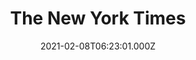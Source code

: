 ---
collection_archive: false
collection_category:
  - Award Winning
  - Tech
  - Reportage
  - Color
  - Environments
  - Editorial
collection_content: 
collection_cover: https://d1sf55qlb7p6hz.cloudfront.net/nytimes_metro-29.jpg
collection_cover_mobile: https://d1sf55qlb7p6hz.cloudfront.net/verticalcovers-40.jpg
collection_description: >-
  The next chapter of [**_The Changing Landscape of American
  Retail_**](https://jesserieser.com/projects/changing-landscape-american-retail)
  with _The New York Times_. How will the pandemic accelerate the retail
  apocalypse? When a mall closes, where does all of it's stuff go? I set out to
  answer these questions at the recently shuttered Metrocenter mall in Phoenix,
  AZ.


  Selected by the 2021 American Photography Annual (AP 37) as one of the year's
  best in editorial photography.
collection_description_alignment: center
collection_filter: Commissioned + Stock
collection_hidden: false
collection_meta: Auctioning Off A Dead Mall
collection_meta_2: 
collection_preview:
  - https://d1sf55qlb7p6hz.cloudfront.net/metro_covers-4.jpg
  - https://d1sf55qlb7p6hz.cloudfront.net/nytimes_metro-29.jpg
  - https://d1sf55qlb7p6hz.cloudfront.net/nytimes_metro-5.jpg
  - https://d1sf55qlb7p6hz.cloudfront.net/metro_covers-3.jpg
  - https://d1sf55qlb7p6hz.cloudfront.net/nytimes_metro-15.jpg
  - https://d1sf55qlb7p6hz.cloudfront.net/metro_covers-2.jpg
  - https://d1sf55qlb7p6hz.cloudfront.net/metro_covers-1.jpg
cover_image: 
date: 2021-02-08T06:23:01.000Z
hide_footer: true
layout: blocks
navigation_theme: white
px_extra: true
row_alignment: between
slug: nytimes-metrocenter
theme_color: AEE0D9
theme_color_all_works: 
title: The New York Times
seo:
  meta_description: 
  meta_title: 
collection_awards:
  - content: |-
      **2019**  
      AP 35: American Photography Annual 35  
      Best Personal Work Series:  
      "Phoenix: A Dystopian Legoland That Tastes Like Candy"
    icon: 
    template: popup-text-element
    url: 
collection_exhibition:
  - content: |-
      **2019**  
      AP 35: American Photography Annual 35  
      Best Personal Work Series:  
      "Phoenix: A Dystopian Legoland That Tastes Like Candy"
    icon: 
    template: popup-text-element
    url: 
collection_blocks:
  - _bookshop_name: collections/media-row-start
    row_alignment: between
  - _bookshop_name: collections/media-element
    align_y:  
    caption: 
    color: DFCADB
    image: https://d1sf55qlb7p6hz.cloudfront.net/nytimes_metro-1.jpg
    margin_left: 30
    margin_right: 0
    margin_y: 100
    width: 66
  - _bookshop_name: collections/media-row
    row_alignment: between
  - _bookshop_name: collections/media-element
    align_y:  
    caption: 
    color: C9E0E2
    image: https://d1sf55qlb7p6hz.cloudfront.net/nytimes_metro-2.jpg
    margin_left: 0
    margin_right: 0
    margin_y: 100
    width: 45
  - _bookshop_name: collections/media-element
    align_y:  
    caption: 
    color: F3DFD1
    image: https://d1sf55qlb7p6hz.cloudfront.net/nytimes_metro-3.jpg
    margin_left: 0
    margin_right: 15
    margin_y: 500
    width: 33
  - _bookshop_name: collections/media-row
    row_alignment: between
  - _bookshop_name: collections/media-element
    align_y:  
    caption: 
    color: F3CECE
    image: https://d1sf55qlb7p6hz.cloudfront.net/nytimes_metro-4.jpg
    margin_left: 10
    margin_right: 0
    margin_y: 200
    width: 66
  - _bookshop_name: collections/media-row
    row_alignment: between
  - _bookshop_name: collections/media-element
    align_y:  
    caption: 
    color: A8D3FF
    image: https://d1sf55qlb7p6hz.cloudfront.net/nytimes_metro-5.jpg
    margin_left: 20
    margin_right: 0
    margin_y: 200
    width: 50
  - _bookshop_name: collections/media-element
    align_y:  
    caption: 
    color: E8BED6
    image: https://d1sf55qlb7p6hz.cloudfront.net/nytimes_metro-6.jpg
    margin_left: 0
    margin_right: 5
    margin_y: 600
    width: 20
  - _bookshop_name: collections/media-row
    row_alignment: between
  - _bookshop_name: collections/media-element
    align_y:  
    caption: 
    color: FAD5C5
    image: https://d1sf55qlb7p6hz.cloudfront.net/nytimes_metro-7.jpg
    margin_left: 5
    margin_right: 0
    margin_y: 200
    width: 40
  - _bookshop_name: collections/media-element
    align_y:  
    caption: 
    color: F1D5D9
    image: https://d1sf55qlb7p6hz.cloudfront.net/nytimes_metro-8.jpg
    margin_left: 0
    margin_right: 5
    margin_y: 200
    width: 40
  - _bookshop_name: collections/media-row
    row_alignment: between
  - _bookshop_name: collections/media-element
    align_y:  
    caption: 
    color: D5E8CB
    image: https://d1sf55qlb7p6hz.cloudfront.net/nytimes_metro-09b.jpg
    margin_left: 10
    margin_right: 0
    margin_y: 200
    width: 60
  - _bookshop_name: collections/media-row
    row_alignment: between
  - _bookshop_name: collections/media-element
    align_y:  
    caption: 
    color: EBE0D3
    image: https://d1sf55qlb7p6hz.cloudfront.net/nytimes_metro-10.jpg
    margin_left: 15
    margin_right: 0
    margin_y: 100
    width: 33
  - _bookshop_name: collections/media-element
    align_y:  
    caption: 
    color: ADDBD7
    image: https://d1sf55qlb7p6hz.cloudfront.net/nytimes_metro-11.jpg
    margin_left: 0
    margin_right: 0
    margin_y: 400
    width: 45
  - _bookshop_name: collections/media-row
    row_alignment: between
  - _bookshop_name: collections/media-element
    align_y:  
    caption: 
    color: ECDBDB
    image: https://d1sf55qlb7p6hz.cloudfront.net/nytimes_metro-12.jpg
    margin_left: 20
    margin_right: 0
    margin_y: 100
    width: 66
  - _bookshop_name: collections/media-row
    row_alignment: between
  - _bookshop_name: collections/media-element
    align_y:  
    caption: 
    color: C0DFDB
    image: https://d1sf55qlb7p6hz.cloudfront.net/nytimes_metro-13.jpg
    margin_left: 5
    margin_right: 0
    margin_y: 100
    width: 40
  - _bookshop_name: collections/media-element
    align_y:  
    caption: 
    color: F5E2CB
    image: https://d1sf55qlb7p6hz.cloudfront.net/nytimes_metro-14.jpg
    margin_left: 0
    margin_right: 20
    margin_y: 700
    width: 30
  - _bookshop_name: collections/media-row
    row_alignment: between
  - _bookshop_name: collections/media-element
    align_y:  
    caption: 
    color: C8F1CF
    image: https://d1sf55qlb7p6hz.cloudfront.net/nytimes_metro-15.jpg
    margin_left: 15
    margin_right: 0
    margin_y: 100
    width: 55
  - _bookshop_name: collections/media-row
    row_alignment: between
  - _bookshop_name: collections/media-element
    align_y:  
    caption: 
    color: CCC2FD
    image: https://d1sf55qlb7p6hz.cloudfront.net/nytimes_metro-16.jpg
    margin_left: 25
    margin_right: 0
    margin_y: 100
    width: 70
  - _bookshop_name: collections/media-row
    row_alignment: between
  - _bookshop_name: collections/media-element
    align_y:  
    caption: 
    color: FAC2E0
    image: https://d1sf55qlb7p6hz.cloudfront.net/nytimes_metro-17.jpg
    margin_left: 35
    margin_right: 0
    margin_y: 100
    width: 40
  - _bookshop_name: collections/media-row
    row_alignment: between
  - _bookshop_name: collections/media-element
    align_y:  
    caption: 
    color: 837395
    image: https://d1sf55qlb7p6hz.cloudfront.net/nytimes_metro-19.jpg
    margin_left: 5
    margin_right: 0
    margin_y: 100
    width: 45
  - _bookshop_name: collections/media-element
    align_y:  
    caption: 
    color: C1CFB9
    image: https://d1sf55qlb7p6hz.cloudfront.net/nytimes_metro-18.jpg
    margin_left: 0
    margin_right: 10
    margin_y: 500
    width: 33
  - _bookshop_name: collections/media-row
    row_alignment: between
  - _bookshop_name: collections/media-element
    align_y:  
    caption: 
    color: D1BCAF
    image: https://d1sf55qlb7p6hz.cloudfront.net/nytimes_metro-20.jpg
    margin_left: 20
    margin_right: 0
    margin_y: 100
    width: 50
  - _bookshop_name: collections/media-row
    row_alignment: between
  - _bookshop_name: collections/media-element
    align_y:  
    caption: 
    color: E6CFD9
    image: https://d1sf55qlb7p6hz.cloudfront.net/nytimes_metro-21.jpg
    margin_left: 30
    margin_right: 0
    margin_y: 200
    width: 66
  - _bookshop_name: collections/media-row
    row_alignment: between
  - _bookshop_name: collections/media-element
    align_y:  
    caption: 
    color: F4E4D3
    image: https://d1sf55qlb7p6hz.cloudfront.net/nytimes_metro-22.jpg
    margin_left: 10
    margin_right: 0
    margin_y: 200
    width: 33
  - _bookshop_name: collections/media-element
    align_y:  
    caption: 
    color: F3D7D6
    image: https://d1sf55qlb7p6hz.cloudfront.net/nytimes_metro-23.jpg
    margin_left: 0
    margin_right: 10
    margin_y: 800
    width: 33
  - _bookshop_name: collections/media-row
    row_alignment: between
  - _bookshop_name: collections/media-element
    align_y:  
    caption: 
    color: EAF4FE
    image: https://d1sf55qlb7p6hz.cloudfront.net/nytimes_metro-24.jpg
    margin_left: 20
    margin_right: 0
    margin_y: 100
    width: 55
  - _bookshop_name: collections/media-row
    row_alignment: between
  - _bookshop_name: collections/media-element
    align_y:  
    caption: 
    color: E8D1EA
    image: https://d1sf55qlb7p6hz.cloudfront.net/nytimes_metro-25.jpg
    margin_left: 0
    margin_right: 0
    margin_y: 100
    width: 50
  - _bookshop_name: collections/media-element
    align_y:  
    caption: 
    color: FA938A
    image: https://d1sf55qlb7p6hz.cloudfront.net/nytimes_metro-26.jpg
    margin_left: 0
    margin_right: 10
    margin_y: 600
    width: 33
  - _bookshop_name: collections/media-row
    row_alignment: between
  - _bookshop_name: collections/media-element
    align_y:  
    caption: 
    color: B7D1E3
    image: https://d1sf55qlb7p6hz.cloudfront.net/nytimes_metro-28.jpg
    margin_left: 40
    margin_right: 0
    margin_y: 100
    width: 30
  - _bookshop_name: collections/media-row
    row_alignment: between
  - _bookshop_name: collections/media-element
    align_y:  
    caption: 
    color: F3B99E
    image: https://d1sf55qlb7p6hz.cloudfront.net/nytimes_metro-27.jpg
    margin_left: 10
    margin_right: 0
    margin_y: 100
    width: 55
  - _bookshop_name: collections/media-row
    row_alignment: between
  - _bookshop_name: collections/media-element
    align_y:  
    caption: 
    color: B5E3DD
    image: https://d1sf55qlb7p6hz.cloudfront.net/nytimes_metro-29.jpg
    margin_left: 20
    margin_right: 0
    margin_y: 100
    width: 70
  - _bookshop_name: collections/media-row
    row_alignment: between
  - _bookshop_name: collections/media-element
    align_y:  
    caption: 
    color: ABC6EC
    image: https://d1sf55qlb7p6hz.cloudfront.net/nytimes_metro-30.jpg
    margin_left: 30
    margin_right: 0
    margin_y: 100
    width: 45
  - _bookshop_name: collections/media-row
    row_alignment: between
  - _bookshop_name: collections/media-element
    align_y:  
    caption: 
    color: EAD8CB
    image: https://d1sf55qlb7p6hz.cloudfront.net/nytimes_metro-31.jpg
    margin_left: 15
    margin_right: 0
    margin_y: 100
    width: 70
  - _bookshop_name: collections/media-row-end
collection_press:
  - content: |-
      **2019**  
      AP 35: American Photography Annual 35  
      Best Personal Work Series:  
      "Phoenix: A Dystopian Legoland That Tastes Like Candy"
    icon: 
    template: popup-text-element
    url: 
---